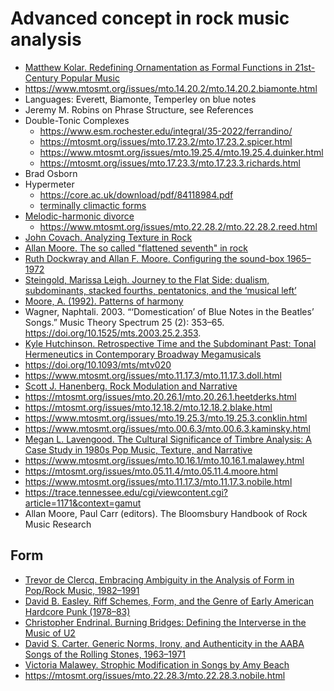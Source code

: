 # Advanced concept in rock music analysis

- [Matthew Kolar.
Redefining Ornamentation as Formal Functions in 21st-Century
Popular Music](https://scholarcommons.sc.edu/cgi/viewcontent.cgi?article=7636)
- https://www.mtosmt.org/issues/mto.14.20.2/mto.14.20.2.biamonte.html
- Languages: Everett, Biamonte, Temperley on blue notes
- Jeremy M. Robins on Phrase Structure, see References
- Double-Tonic Complexes
  - https://www.esm.rochester.edu/integral/35-2022/ferrandino/
  - https://mtosmt.org/issues/mto.17.23.2/mto.17.23.2.spicer.html
  - https://www.mtosmt.org/issues/mto.19.25.4/mto.19.25.4.duinker.html
  - https://mtosmt.org/issues/mto.17.23.3/mto.17.23.3.richards.html
- Brad Osborn
- Hypermeter
  - https://core.ac.uk/download/pdf/84118984.pdf
  - [terminally climactic forms](https://kuscholarworks.ku.edu/bitstream/handle/1808/19147/OSBORN_paradigm2013_AFD.pdf?sequence=1&isAllowed=y)
- [Melodic-harmonic divorce](http://davidtemperley.com/wp-content/uploads/2015/11/temperley-pm07.pdf)
  - https://www.mtosmt.org/issues/mto.22.28.2/mto.22.28.2.reed.html
- [John Covach. Analyzing Texture in Rock](https://d-nb.info/1216144591/34)
- [Allan Moore. The so called "flattened seventh" in rock](https://sci-hub.se/10.2307/853399)
- [Ruth Dockwray and Allan F. Moore. Configuring the sound-box 1965–1972](https://sci-hub.se/10.1017/S0261143010000024)
- [Steingold, Marissa Leigh. Journey to the Flat Side: dualism, subdominants, stacked fourths, pentatonics, and the ‘musical left’
](https://escholarship.org/uc/item/3s41640v)
- [Moore, A. (1992). Patterns of harmony](https://sci-hub.se/https://doi.org/10.1017/S0261143000004852)
- Wagner, Naphtali. 2003. “‘Domestication’ of Blue Notes in the Beatles’ Songs.” Music Theory Spectrum 25 (2): 353–65. https://doi.org/10.1525/mts.2003.25.2.353.
- [Kyle Hutchinson. Retrospective Time and the Subdominant Past: Tonal Hermeneutics in Contemporary Broadway Megamusicals](https://mtosmt.org/issues/mto.20.26.2/mto.20.26.2.hutchinson.html)
- https://doi.org/10.1093/mts/mtv020
- https://www.mtosmt.org/issues/mto.11.17.3/mto.11.17.3.doll.html
- [Scott J. Hanenberg. Rock Modulation and Narrative](https://mtosmt.org/issues/mto.16.22.2/mto.16.22.2.hanenberg.html)
- https://mtosmt.org/issues/mto.20.26.1/mto.20.26.1.heetderks.html
- https://mtosmt.org/issues/mto.12.18.2/mto.12.18.2.blake.html
- https://www.mtosmt.org/issues/mto.19.25.3/mto.19.25.3.conklin.html
- https://www.mtosmt.org/issues/mto.00.6.3/mto.00.6.3.kaminsky.html
- [Megan L. Lavengood. The Cultural Significance of Timbre Analysis: A Case Study in 1980s Pop Music, Texture, and Narrative](https://mtosmt.org/issues/mto.20.26.3/mto.20.26.3.lavengood.html)
- https://www.mtosmt.org/issues/mto.10.16.1/mto.10.16.1.malawey.html
- https://mtosmt.org/issues/mto.05.11.4/mto.05.11.4.moore.html
- https://www.mtosmt.org/issues/mto.11.17.3/mto.11.17.3.nobile.html
- https://trace.tennessee.edu/cgi/viewcontent.cgi?article=1171&context=gamut
- Allan Moore, Paul Carr (editors). The Bloomsbury Handbook of Rock Music Research

  
## Form

- [Trevor de Clercq. Embracing Ambiguity in the Analysis of Form in Pop/Rock Music, 1982–1991](https://mtosmt.org/issues/mto.17.23.3/mto.17.23.3.de_clercq.html)
- [David B. Easley. Riff Schemes, Form, and the Genre of Early American Hardcore Punk (1978–83)](https://www.mtosmt.org/issues/mto.15.21.1/mto.15.21.1.easley.html)
- [Christopher Endrinal. Burning Bridges: Defining the Interverse in the Music of U2](https://www.mtosmt.org/issues/mto.11.17.3/mto.11.17.3.endrinal.html)
- [David S. Carter. Generic Norms, Irony, and Authenticity in the AABA Songs of the Rolling Stones, 1963–1971](https://mtosmt.org/issues/mto.21.27.4/mto.21.27.4.carter.html)
- [Victoria Malawey. Strophic Modification in Songs by Amy Beach](https://www.mtosmt.org/issues/mto.14.20.4/mto.14.20.4.malawey.html)
- https://mtosmt.org/issues/mto.22.28.3/mto.22.28.3.nobile.html
